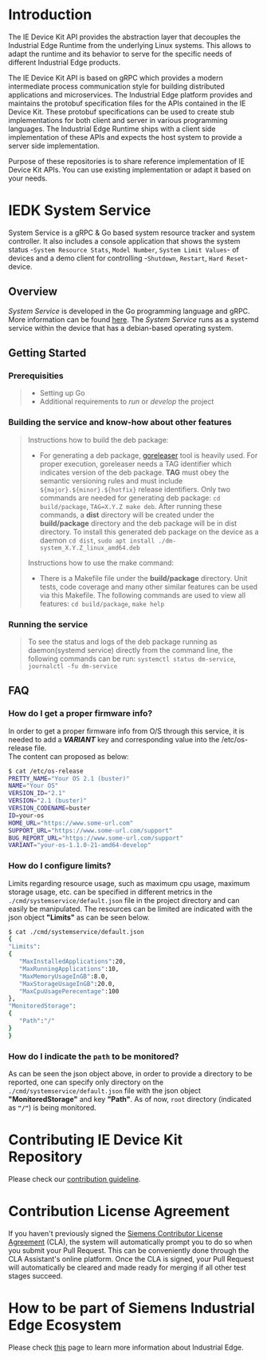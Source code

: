 # Introduction

The IE Device Kit API provides the abstraction layer that decouples the Industrial Edge Runtime from the underlying Linux systems. This allows to adapt the runtime and its behavior to serve for the specific needs of different Industrial Edge products. 

The IE Device Kit API is based on gRPC which provides a modern intermediate process communication style for building distributed applications and microservices. The Industrial Edge platform provides and maintains the protobuf specification files for the APIs contained in the IE Device Kit. These protobuf specifications can be used to create stub implementations for both client and server in various programming languages. The Industrial Edge Runtime ships with a client side implementation of these APIs and expects the host system to provide a server side implementation.

Purpose of these repositories is to share reference implementation of IE Device Kit APIs. You can use existing implementation or adapt it based on your needs.
# IEDK System Service

System Service is a gRPC & Go based system resource tracker and system controller. It also includes a console application that shows the system status -`System Resource Stats`, `Model Number`, `System Limit Values`- of devices and a demo client for controlling -`Shutdown`, `Restart`, `Hard Reset`- device.

## Overview

_System Service_ is developed in the Go programming language and gRPC. More information can be found [here](https://grpc.io/docs/). The _System Service_ runs as a systemd service within the device that has a debian-based operating system.


## Getting Started

### Prerequisities

> - Setting up Go
> - Additional requirements to _run_ or _develop_ the project

### Building the service and know-how about other features

> Instructions how to build the deb package:
>
> - For generating a deb package, [goreleaser](https://goreleaser.com/intro/) tool is heavily used. For proper execution, goreleaser needs a TAG identifier which indicates version of the deb package. __TAG__ must obey the semantic versioning rules and must include ```${major}.${minor}.${hotfix}``` release identifiers. Only two commands are needed for generating deb package: `cd build/package`, `TAG=X.Y.Z make deb`. After running these commands, a __dist__ directory will be created under the __build/package__ directory and the deb package will be in dist directory. To install this generated deb package on the device as a daemon `cd dist`, `sudo apt install ./dm-system_X.Y.Z_linux_amd64.deb`
>
> Instructions how to use the make command:
>
> - There is a Makefile file under the __build/package__ directory. Unit tests, code coverage and many other similar features can be used via this Makefile. The following commands are used to view all features: `cd build/package`, `make help`


### Running the service

> To see the status and logs of the deb package running as daemon(systemd service) directly from the command line, the following commands can be run: `systemctl status dm-service`, `journalctl -fu dm-service`
## FAQ

### How do I get a proper firmware info?
In order to get a proper firmware info from O/S through this service, it is needed to add a __*VARIANT*__ key and corresponding value into the /etc/os-release file. <br>
The content can proposed as below:
```bash
$ cat /etc/os-release
PRETTY_NAME="Your OS 2.1 (buster)"
NAME="Your OS"
VERSION_ID="2.1"
VERSION="2.1 (buster)"
VERSION_CODENAME=buster
ID=your-os
HOME_URL="https://www.some-url.com"
SUPPORT_URL="https://www.some-url.com/support"
BUG_REPORT_URL="https://www.some-url.com/support"
VARIANT="your-os-1.1.0-21-amd64-develop"
```

### How do I configure limits?
Limits regarding resource usage, such as maximum cpu usage, maximum storage usage, etc. can be specified in different metrics in the `./cmd/systemservice/default.json` file in the project directory and can easily be manipulated. The resources can be limited are indicated with the json object __"Limits"__ as can be seen below. 

```bash
$ cat ./cmd/systemservice/default.json
{
"Limits":
{
   "MaxInstalledApplications":20,
   "MaxRunningApplications":10,
   "MaxMemoryUsageInGB":8.0,
   "MaxStorageUsageInGB":20.0,
   "MaxCpuUsagePerecentage":100
},
"MonitoredStorage":
{
   "Path":"/"
}
}
```

### How do I indicate the `path` to be monitored?
As can be seen the json object above, in order to provide a directory to be reported, one can specify only directory on the `./cmd/systemservice/default.json` file with the json object __"MonitoredStorage"__ and key __"Path"__. As of now, `root` directory (indicated as __`"/"`__) is being monitored.

# Contributing IE Device Kit Repository
Please check our [contribution guideline](CONTRIBUTING.md). 

# Contribution License Agreement
If you haven't previously signed the [Siemens Contributor License Agreement](https://cla-assistant.io/industrial-edge/) (CLA), the system will automatically prompt you to do so when you submit your Pull Request. This can be conveniently done through the CLA Assistant's online platform.
Once the CLA is signed, your Pull Request will automatically be cleared and made ready for merging if all other test stages succeed.

# How to be part of Siemens Industrial Edge Ecosystem
Please check [this](https://new.siemens.com/global/en/products/automation/topic-areas/industrial-edge.html) page to learn more information about Industrial Edge.
